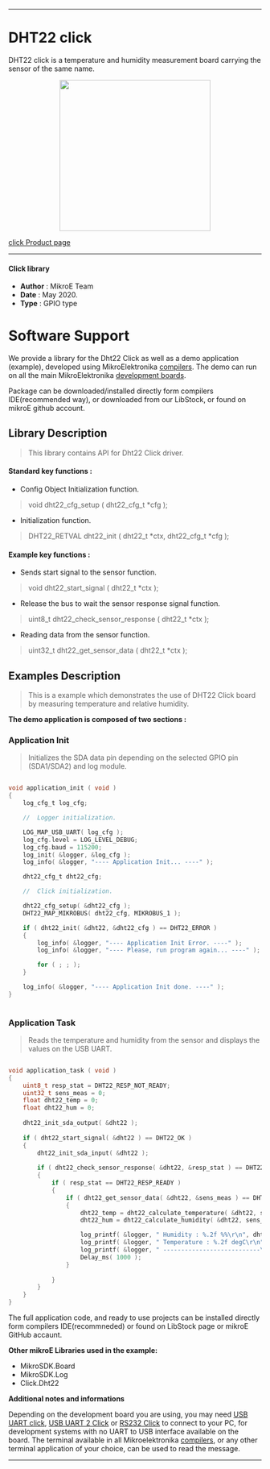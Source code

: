 
---
# DHT22 click

DHT22 click is a temperature and humidity measurement board carrying the sensor of the same name.

<p align="center">
  <img src="https://download.mikroe.com/images/click_for_ide/dht22_click.png" height=300px>
</p>

[click Product page](https://www.mikroe.com/dht22-click)

---


#### Click library 

- **Author**        : MikroE Team
- **Date**          : May 2020.
- **Type**          : GPIO type


# Software Support

We provide a library for the Dht22 Click 
as well as a demo application (example), developed using MikroElektronika 
[compilers](https://shop.mikroe.com/compilers). 
The demo can run on all the main MikroElektronika [development boards](https://shop.mikroe.com/development-boards).

Package can be downloaded/installed directly form compilers IDE(recommended way), or downloaded from our LibStock, or found on mikroE github account. 

## Library Description

> This library contains API for Dht22 Click driver.

#### Standard key functions :

- Config Object Initialization function.
> void dht22_cfg_setup ( dht22_cfg_t *cfg ); 
 
- Initialization function.
> DHT22_RETVAL dht22_init ( dht22_t *ctx, dht22_cfg_t *cfg );

#### Example key functions :

- Sends start signal to the sensor function.
> void dht22_start_signal ( dht22_t *ctx );
 
- Release the bus to wait the sensor response signal function.
> uint8_t dht22_check_sensor_response ( dht22_t *ctx );

- Reading data from the sensor function.
> uint32_t dht22_get_sensor_data ( dht22_t *ctx );

## Examples Description

> This is a example which demonstrates the use of DHT22 Click board by measuring temperature and relative humidity.

**The demo application is composed of two sections :**

### Application Init 

> Initializes the SDA data pin depending on the selected GPIO pin (SDA1/SDA2) and log module.

```c

void application_init ( void )
{
    log_cfg_t log_cfg;

    //  Logger initialization.

    LOG_MAP_USB_UART( log_cfg );
    log_cfg.level = LOG_LEVEL_DEBUG;
    log_cfg.baud = 115200;
    log_init( &logger, &log_cfg );
    log_info( &logger, "---- Application Init... ----" );

    dht22_cfg_t dht22_cfg;

    //  Click initialization.

    dht22_cfg_setup( &dht22_cfg );
    DHT22_MAP_MIKROBUS( dht22_cfg, MIKROBUS_1 );

    if ( dht22_init( &dht22, &dht22_cfg ) == DHT22_ERROR )
    {
        log_info( &logger, "---- Application Init Error. ----" );
        log_info( &logger, "---- Please, run program again... ----" );

        for ( ; ; );
    }

    log_info( &logger, "---- Application Init done. ----" );
}
  
```

### Application Task

> Reads the temperature and humidity from the sensor and displays the values on the USB UART. 

```c

void application_task ( void )
{
    uint8_t resp_stat = DHT22_RESP_NOT_READY;
    uint32_t sens_meas = 0;
    float dht22_temp = 0;
    float dht22_hum = 0;
    
    dht22_init_sda_output( &dht22 );
    
    if ( dht22_start_signal( &dht22 ) == DHT22_OK )
    {
        dht22_init_sda_input( &dht22 );
        
        if ( dht22_check_sensor_response( &dht22, &resp_stat ) == DHT22_OK )
        {
            if ( resp_stat == DHT22_RESP_READY )
            {
                if ( dht22_get_sensor_data( &dht22, &sens_meas ) == DHT22_OK )
                {
                    dht22_temp = dht22_calculate_temperature( &dht22, sens_meas );
                    dht22_hum = dht22_calculate_humidity( &dht22, sens_meas );

                    log_printf( &logger, " Humidity : %.2f %%\r\n", dht22_hum );
                    log_printf( &logger, " Temperature : %.2f degC\r\n", dht22_temp );
                    log_printf( &logger, " ---------------------------\r\n", dht22_temp );
                    Delay_ms( 1000 );
                }
                
            }
        }
    }
}  

``` 

The full application code, and ready to use projects can be  installed directly form compilers IDE(recommneded) or found on LibStock page or mikroE GitHub accaunt.

**Other mikroE Libraries used in the example:** 

- MikroSDK.Board
- MikroSDK.Log
- Click.Dht22

**Additional notes and informations**

Depending on the development board you are using, you may need 
[USB UART click](https://shop.mikroe.com/usb-uart-click), 
[USB UART 2 Click](https://shop.mikroe.com/usb-uart-2-click) or 
[RS232 Click](https://shop.mikroe.com/rs232-click) to connect to your PC, for 
development systems with no UART to USB interface available on the board. The 
terminal available in all Mikroelektronika 
[compilers](https://shop.mikroe.com/compilers), or any other terminal application 
of your choice, can be used to read the message.



---
